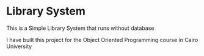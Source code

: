 # Library System

This is a Simple Library System that runs without database

I have built this project for the Object Oriented Programming course in Cairo University